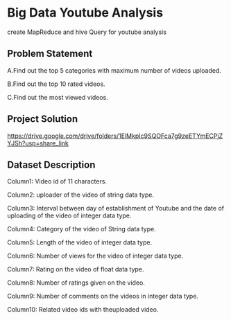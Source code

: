 # Big Data Youtube Analysis

create MapReduce and hive Query for youtube analysis

## Problem Statement
A.Find out the top 5 categories with maximum number of videos uploaded.

B.Find out the top 10 rated videos.

C.Find out the most viewed videos.

## Project Solution
https://drive.google.com/drive/folders/1ElMkpIc9SQOFca7g9zeETYmECPjZYJSh?usp=share_link

## Dataset Description
Column1: Video id of 11 characters.

Column2: uploader of the video of string data type.

Column3: Interval between day of establishment of Youtube and the date of uploading of the video of integer data type.

Column4: Category of the video of String data type.

Column5: Length of the video of integer data type.

Column6: Number of views for the video of integer data type.

Column7: Rating on the video of float data type.

Column8: Number of ratings given on the video.

Column9: Number of comments on the videos in integer data type.

Column10: Related video ids with theuploaded video.
